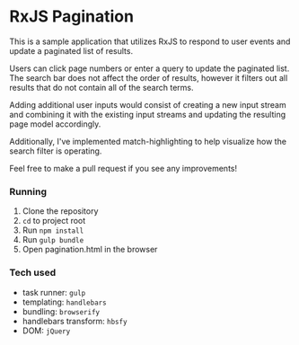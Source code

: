 # RxJS Pagination

This is a sample application that utilizes RxJS to respond to user events and update a paginated list of results.

Users can click page numbers or enter a query to update the paginated list. The search bar does not affect the order of results, however it filters out all results that do not contain all of the search terms.

Adding additional user inputs would consist of creating a new input stream and combining it with the existing input streams and updating the resulting page model accordingly.

Additionally, I've implemented match-highlighting to help visualize how the search filter is operating.

Feel free to make a pull request if you see any improvements!

### Running
1. Clone the repository
2. `cd` to project root
2. Run `npm install`
3. Run `gulp bundle`
4. Open pagination.html in the browser

### Tech used
* task runner: `gulp`
* templating: `handlebars`
* bundling: `browserify`
* handlebars transform: `hbsfy`
* DOM: `jQuery`
